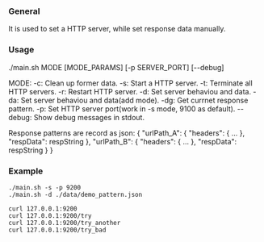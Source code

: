 ### General
It is used to set a HTTP server, while set response data manually.

### Usage
./main.sh MODE [MODE_PARAMS] [-p SERVER_PORT] [--debug]

MODE: 
    -c: Clean up former data.
    -s: Start a HTTP server.
    -t: Terminate all HTTP servers.
    -r: Restart HTTP server.
    -d: Set server behaviou and data.
    -da: Set server behaviou and data(add mode).
    -dg: Get currnet response pattern.
-p: Set HTTP server port(work in -s mode, 9100 as default).
--debug: Show debug messages in stdout.

Response patterns are record as json:
{
    "urlPath_A": {
        "headers": {
            ...
        },
        "respData": respString
    },
    "urlPath_B": {
        "headers": {
            ...
        },
        "respData": respString
    }
}

### Example
```
./main.sh -s -p 9200
./main.sh -d ./data/demo_pattern.json

curl 127.0.0.1:9200
curl 127.0.0.1:9200/try
curl 127.0.0.1:9200/try_another
curl 127.0.0.1:9200/try_bad
```
